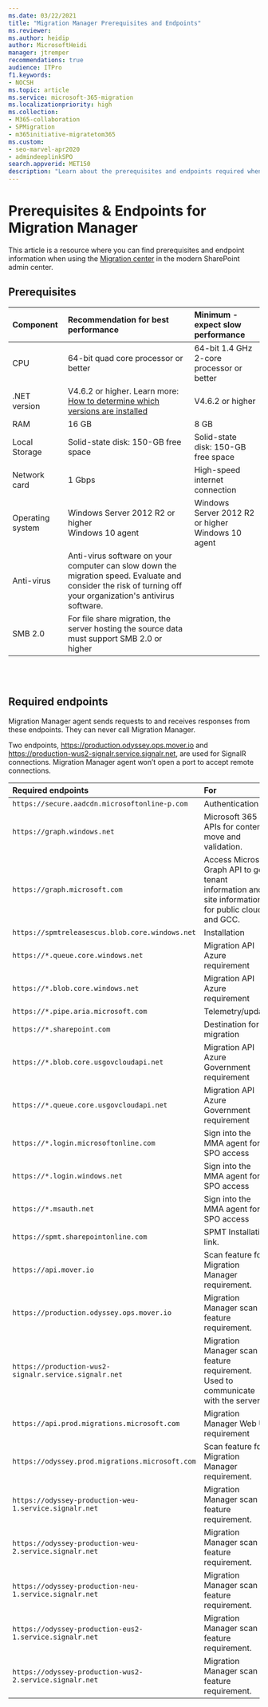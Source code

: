 ```yaml
---
ms.date: 03/22/2021
title: "Migration Manager Prerequisites and Endpoints"
ms.reviewer: 
ms.author: heidip
author: MicrosoftHeidi
manager: jtremper
recommendations: true
audience: ITPro
f1.keywords:
- NOCSH
ms.topic: article
ms.service: microsoft-365-migration
ms.localizationpriority: high
ms.collection: 
- M365-collaboration
- SPMigration
- m365initiative-migratetom365
ms.custom:
- seo-marvel-apr2020
- admindeeplinkSPO
search.appverid: MET150
description: "Learn about the prerequisites and endpoints required when using Migration Manager in the modern SharePoint Admin Center."
---
```

# Prerequisites & Endpoints for Migration Manager

This article is a resource where you can find prerequisites and endpoint information when using the <a href="https://go.microsoft.com/fwlink/?linkid=2185075" target="_blank">Migration center</a> in the modern SharePoint admin center.


## Prerequisites

| Component | Recommendation for best performance | Minimum - expect slow performance |
|:-----|:------|:-----|
|CPU|64-bit quad core processor or better|64-bit 1.4 GHz 2-core processor or better|
|.NET version|V4.6.2 or higher. Learn more: [How to determine which versions are installed](/dotnet/framework/migration-guide/how-to-determine-which-versions-are-installed)|V4.6.2 or higher|
|RAM|16 GB|8 GB|
|Local Storage|Solid-state disk: 150-GB free space|Solid-state disk: 150-GB free space|
|Network card|1 Gbps|High-speed internet connection|
|Operating system|Windows Server 2012 R2 or higher <br/>Windows 10 agent|Windows Server 2012 R2 or higher <br/>Windows 10 agent|
|Anti-virus|Anti-virus software on your computer can slow down the migration speed. Evaluate and consider the risk of turning off your organization's antivirus software. |
|SMB 2.0|For file share migration, the server hosting the source data must support SMB 2.0 or higher


<br/><br/>

## Required endpoints

Migration Manager agent sends requests to and receives responses from these endpoints.  They can never call Migration Manager.

Two endpoints, https://production.odyssey.ops.mover.io and https://production-wus2-signalr.service.signalr.net, are used for SignalR connections. Migration Manager agent won’t open a port to accept remote connections.


| Required endpoints | For |
|:-----|:-----|
|`https://secure.aadcdn.microsoftonline-p.com`|Authentication|
|`https://graph.windows.net`|Microsoft 365 APIs for content move and validation.|
|`https://graph.microsoft.com`|Access Microsoft Graph API to get tenant information and site information for public cloud and GCC.|
|`https://spmtreleasescus.blob.core.windows.net`|Installation|
|`https://*.queue.core.windows.net`|Migration API Azure requirement|
|`https://*.blob.core.windows.net`|Migration API Azure requirement|
|`https://*.pipe.aria.microsoft.com`|Telemetry/update|
|`https://*.sharepoint.com`|Destination for migration|
|`https://*.blob.core.usgovcloudapi.net`|Migration API Azure Government requirement|
|`https://*.queue.core.usgovcloudapi.net`|Migration API Azure Government requirement|
|`https://*.login.microsoftonline.com`|Sign into the MMA agent for SPO access|
|`https://*.login.windows.net`|Sign into the MMA agent for SPO access|
|`https://*.msauth.net`|Sign into the MMA agent for SPO access|
|`https://spmt.sharepointonline.com`|SPMT Installation link.
|`https://api.mover.io`|Scan feature for Migration Manager requirement.|
|`https://production.odyssey.ops.mover.io`|Migration Manager scan feature requirement.|
|`https://production-wus2-signalr.service.signalr.net`|Migration Manager scan feature requirement. Used to communicate with the server.|
|`https://api.prod.migrations.microsoft.com`|Migration Manager Web UI requirement|
|`https://odyssey.prod.migrations.microsoft.com`|Scan feature for Migration Manager requirement.|
|`https://odyssey-production-weu-1.service.signalr.net`|Migration Manager scan feature requirement.|
|`https://odyssey-production-weu-2.service.signalr.net`|Migration Manager scan feature requirement.|
|`https://odyssey-production-neu-1.service.signalr.net`|Migration Manager scan feature requirement.|
|`https://odyssey-production-eus2-1.service.signalr.net`|Migration Manager scan feature requirement.|
|`https://odyssey-production-wus2-2.service.signalr.net`|Migration Manager scan feature requirement.|
